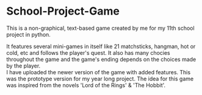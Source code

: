 # School-Project-Game 

This is a non-graphical, text-based game created by me for my 11th school project in python.  
  
It features several mini-games in itself like 21 matchsticks, hangman, hot or cold, etc and follows the player's quest. It also has many chocies throughout the game and the game's ending depends on the choices made by the player.  
I have uploaded the newer version of the game with added features. This was the prototype version for my year long project. The idea for this game was inspired from the novels 'Lord of the Rings' & 'The Hobbit'.
